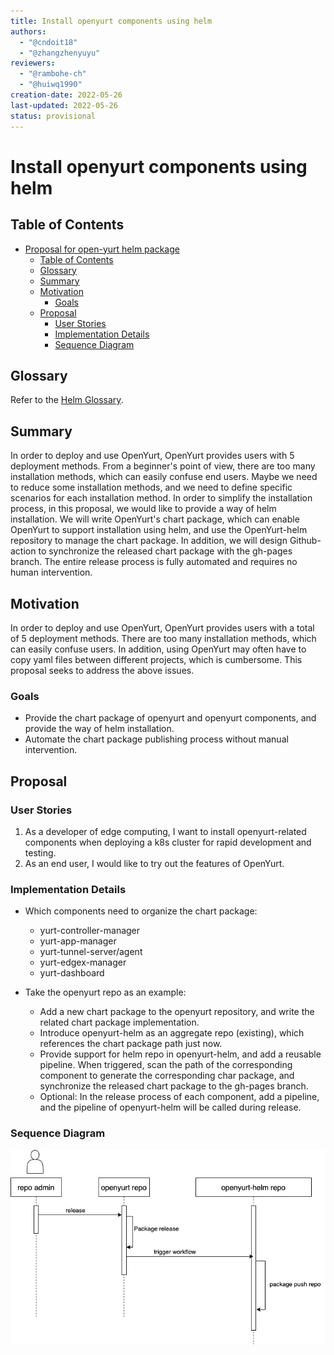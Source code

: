 ```yaml
---
title: Install openyurt components using helm
authors:
  - "@cndoit18"
  - "@zhangzhenyuyu"
reviewers:
  - "@rambohe-ch"
  - "@huiwq1990"
creation-date: 2022-05-26
last-updated: 2022-05-26
status: provisional
---
```


# Install openyurt components using helm

## Table of Contents
- [Proposal for open-yurt helm package](#title)
  - [Table of Contents](#table-of-contents)
  - [Glossary](#glossary)
  - [Summary](#summary)
  - [Motivation](#motivation)
    - [Goals](#goals)
  - [Proposal](#proposal)
    - [User Stories](#user-stories)
    - [Implementation Details](#implementation-details)
    - [Sequence Diagram](#sequence-diagram)

## Glossary

Refer to the [Helm Glossary](https://helm.sh/docs/glossary/).

## Summary
In order to deploy and use OpenYurt, OpenYurt provides users with 5 deployment methods. From a beginner's point of view, there are too many installation methods, which can easily confuse end users. Maybe we need to reduce some installation methods, and we need to define specific scenarios for each installation method.
In order to simplify the installation process, in this proposal, we would like to provide a way of helm installation. We will write OpenYurt's chart package, which can enable OpenYurt to support installation using helm, and use the OpenYurt-helm repository to manage the chart package. In addition, we will design Github-action to synchronize the released chart package with the gh-pages branch. The entire release process is fully automated and requires no human intervention.

## Motivation
In order to deploy and use OpenYurt, OpenYurt provides users with a total of 5 deployment methods. There are too many installation methods, which can easily confuse users. In addition, using OpenYurt may often have to copy yaml files between different projects, which is cumbersome. This proposal seeks to address the above issues.

### Goals
- Provide the chart package of openyurt and openyurt components, and provide the way of helm installation.
- Automate the chart package publishing process without manual intervention.

## Proposal

### User Stories
1. As a developer of edge computing, I want to install openyurt-related components when deploying a k8s cluster for rapid development and testing.
2. As an end user, I would like to try out the features of OpenYurt.

### Implementation Details
- Which components need to organize the chart package:
  - yurt-controller-manager
  - yurt-app-manager
  - yurt-tunnel-server/agent
  - yurt-edgex-manager
  - yurt-dashboard 

- Take the openyurt repo as an example:
  - Add a new chart package to the openyurt repository, and write the related chart package implementation.
  - Introduce openyurt-helm as an aggregate repo (existing), which references the chart package path just now.
  - Provide support for helm repo in openyurt-helm, and add a reusable pipeline. When triggered, scan the path of the corresponding component to generate the corresponding char package, and synchronize the released chart package to the gh-pages branch.
  - Optional: In the release process of each component, add a pipeline, and the pipeline of openyurt-helm will be called during release.

### Sequence Diagram
![](../img/helm-install/sequence-diagram.png)
